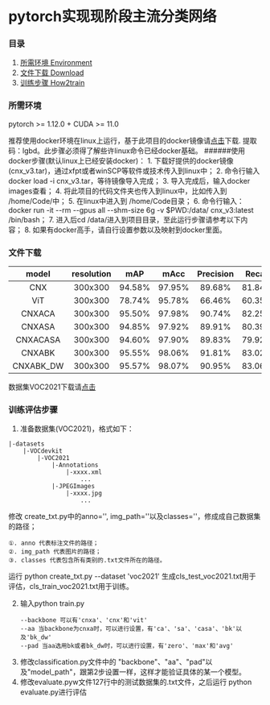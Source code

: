 # pytorch实现现阶段主流分类网络


### 目录
1. [所需环境 Environment](#所需环境)
2. [文件下载 Download](#文件下载)
3. [训练步骤 How2train](#训练评估步骤)

### 所需环境
pytorch >= 1.12.0 + CUDA >= 11.0

推荐使用docker环境在linux上运行，基于此项目的docker镜像请[点击](https://pan.baidu.com/s/1963dCct6ZERe2PB1vVDohQ?pwd=lgbd
)下载. 提取码：lgbd。此步骤必须得了解些许linux命令已经docker基础。
######使用docker步骤(默认linux上已经安装docker)：
    1. 下载好提供的docker镜像(cnx_v3.tar)，通过xfpt或者winSCP等软件或技术传入到linux中；
    2. 命令行输入 docker load -i cnx_v3.tar，等待镜像导入完成；
    3. 导入完成后，输入docker images查看；
    4. 将此项目的代码文件夹也传入到linux中，比如传入到 /home/Code/中；
    5. 在linux中进入到 /home/Code目录；
    6. 命令行输入：docker run -it --rm --gpus all --shm-size 6g -v $PWD:/data/ cnx_v3:latest /bin/bash； 
    7. 进入后cd /data/进入到项目目录，至此运行步骤请参考以下内容；
    8. 如果有docker高手，请自行设置参数以及映射到docker里面。

### 文件下载
| model | resolution | mAP | mAcc | Precision | Recall | F1 | Para | FLOPs | model |
|:---:|:---:|:---:|:---:|:---:| :---:|:---:|:---:|:---:|:---:|
| CNX | 300x300 | 94.58% | 97.95% | 89.68% | 81.84% | 83.50% | 87.532M | 25.701G | [model](https://pan.baidu.com/s/1bcsu-43abh8Vd4hNO3_ZXg?pwd=kx51) |
| ViT | 300x300 | 78.74% | 95.78% | 66.46% | 60.35% | 61.09% | 85.663M | 27.808G | [model](https://pan.baidu.com/s/18-s7g6RJj5Cxx5cdWDcciQ?pwd=295) |
| CNXACA | 300x300 | 95.50% | 97.98% | 90.74% | 82.25% | 84.21% | 87.664M | 25.702G | [model](https://pan.baidu.com/s/16K5aHaDdVGeTA6aLWl7szQ?pwd=vh6z) |
| CNXASA | 300x300 | 94.85% | 97.92% | 89.91% | 80.39% | 82.80% | 87.532M | 25.701G | [model](https://pan.baidu.com/s/16YK3ARMJr5SJg04zPVkfqQ?pwd=m2x2) |
| CNXACASA | 300x300 | 94.60% | 97.90% | 89.83% | 79.92% | 82.58% | 87.532M | 25.702G | [model](https://pan.baidu.com/s/1a37lftxrnAsfAJGoIj5uJQ?pwd=0jyb) |
| CNXABK | 300x300 | 95.55% | 98.06% | 91.81% | 83.02% | 85.08% | 231.846M | 38.262G | [model](https://pan.baidu.com/s/1D547scFL96q72X_7YJOtMA?pwd=xo7b) |
| CNXABK_DW | 300x300 | 95.57% | 98.07% | 90.95% | 83.06% | 84.77% | 98.158M | 27.551G | [model](https://pan.baidu.com/s/1C0YBoSq4jzEft5saONmYrg?pwd=6in8) |


数据集VOC2021下载请[点击](https://pan.baidu.com/s/1d85TPuhMutvsHYyKeouoeQ?pwd=px81) 

### 训练评估步骤
1. 准备数据集(VOC2021)，格式如下：
```
|-datasets
    |-VOCdevkit
        |-VOC2021
            |-Annotations
                |-xxxx.xml
                    ...
            |-JPEGImages
                |-xxxx.jpg
                    ...

```
修改 create_txt.py中的anno='', img_path=''以及classes=''，修成成自己数据集的路径；
            
    ①. anno 代表标注文件的路径；
    ②. img_path 代表图片的路径；
    ③. classes 代表包含所有类别的.txt文件所在的路径。

运行 python create_txt.py --dataset 'voc2021' 生成cls_test_voc2021.txt用于评估，cls_train_voc2021.txt用于训练。

2. 输入python train.py
    ```
    --backbone 可以有'cnxa'、'cnx'和'vit'
    --aa 当backbone为cnxa时，可以进行设置，有'ca'、'sa'、'casa'、'bk'以及'bk_dw'
    --pad 当aa选用bk或者bk_dw时，可以进行设置，有'zero'、'max'和'avg'
    ```
3. 修改classification.py文件中的 "backbone"、"aa"、"pad"以及"model_path"，跟第2步设置一样，这样才能验证具体的某一个模型。
4. 修改evaluate.pyw文件127行中的测试数据集的.txt文件，之后运行 python evaluate.py进行评估
